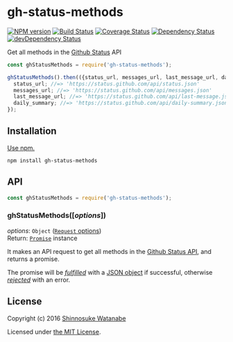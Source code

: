 # gh-status-methods

[![NPM version](https://img.shields.io/npm/v/gh-status-methods.svg)](https://www.npmjs.com/package/gh-status-methods)
[![Build Status](https://travis-ci.org/shinnn/gh-status-methods.svg?branch=master)](https://travis-ci.org/shinnn/gh-status-methods)
[![Coverage Status](https://img.shields.io/coveralls/shinnn/gh-status-methods.svg)](https://coveralls.io/github/shinnn/gh-status-methods)
[![Dependency Status](https://david-dm.org/shinnn/gh-status-methods.svg)](https://david-dm.org/shinnn/gh-status-methods)
[![devDependency Status](https://david-dm.org/shinnn/gh-status-methods/dev-status.svg)](https://david-dm.org/shinnn/gh-status-methods#info=devDependencies)

Get all methods in the [Github Status](https://status.github.com/) API

```javascript
const ghStatusMethods = require('gh-status-methods');

ghStatusMethods().then(({status_url, messages_url, last_message_url, daily_summary}) => {
  status_url; //=> 'https://status.github.com/api/status.json'
  messages_url; //=> 'https://status.github.com/api/messages.json'
  last_message_url; //=> 'https://status.github.com/api/last-message.json'
  daily_summary; //=> 'https://status.github.com/api/daily-summary.json'
});
```

## Installation

[Use npm.](https://docs.npmjs.com/cli/install)

```
npm install gh-status-methods
```

## API

```javascript
const ghStatusMethods = require('gh-status-methods');
```

### ghStatusMethods([*options*])

*options*: `Object` ([`Request` options](https://github.com/request/request#requestoptions-callback))  
Return: [`Promise`](http://www.ecma-international.org/ecma-262/6.0/#sec-promise-constructor) instance

It makes an API request to get all methods in the [Github Status API](https://status.github.com/api), and returns a promise.

The promise will be [*fulfilled*](https://promisesaplus.com/#point-26) with a [JSON object](https://developer.github.com/v3/rate_limit/#response) if successful, otherwise [*rejected*](https://promisesaplus.com/#point-30) with an error.

## License

Copyright (c) 2016 [Shinnosuke Watanabe](https://github.com/shinnn)

Licensed under [the MIT License](./LICENSE).
